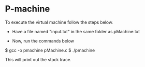 # P-machine
To execute the virtual machine follow the steps below:

- Have a file named "input.txt" in the same folder as pMachine.txt

- Now, run the commands below

$ gcc -o pmachine pMachine.c
$ ./pmachine

This will print out the stack trace.
